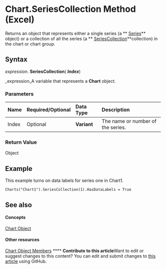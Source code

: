 
# Chart.SeriesCollection Method (Excel)

Returns an object that represents either a single series (a  ** [Series](c7d34b32-8172-f7a0-0a17-f01d44246b64.md)** object) or a collection of all the series (a ** [SeriesCollection](93aa1f0b-4939-8c60-a444-2f791e8ce144.md)**collection) in the chart or chart group.


## Syntax

 _expression_. **SeriesCollection**( **_Index_**)

 _expression_A variable that represents a  **Chart** object.


### Parameters



|**Name**|**Required/Optional**|**Data Type**|**Description**|
|:-----|:-----|:-----|:-----|
|Index|Optional| **Variant**|The name or number of the series.|

### Return Value

Object


## Example

This example turns on data labels for series one in Chart1.


```
Charts("Chart1").SeriesCollection(1).HasDataLabels = True
```


## See also


#### Concepts


 [Chart Object](179c32ce-49bd-6f36-ea12-89fb5443f3ea.md)
#### Other resources


 [Chart Object Members](a3f8ac44-02d6-6f3f-b5e0-23f4bd5d6baf.md)
****   **Contribute to this article**Want to edit or suggest changes to this content? You can edit and submit changes to  [this article](https://github.com/jhershey00/VBA_Excel_Test/OpenXMLCon/articles/0a628f00-1ee6-9ff8-dce1-c7aabbdd1a85.md) using GitHub.

